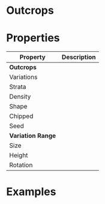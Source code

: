 # Outcrops


# Properties


| Property | Description| 
| -------- | -----------|
| **Outcrops** |  |
| Variations |  |
| Strata |  |
| Density |  |
| Shape |  |
| Chipped |  |
| Seed |  |
| **Variation Range** |  |
| Size |  |
| Height |  |
| Rotation |  |




# Examples
